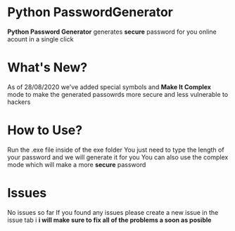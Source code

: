 # Python PasswordGenerator
**Python Password Generator** generates **secure** password for you online acount in a single click

# What's New?
As of 28/08/2020 we've added special symbols and **Make It Complex** mode  to make the generated passowrds more secure and less vulnerable to hackers

# How to Use?
Run the .exe file inside of the exe folder
You just need to type the length of your password and we will generate it for you
You can also use the complex mode which will make a more **secure** password

# Issues 
No issues so far
If you found any issues please create a new issue in the issue tab i **i will make sure to fix all of the problems a soon as posible**